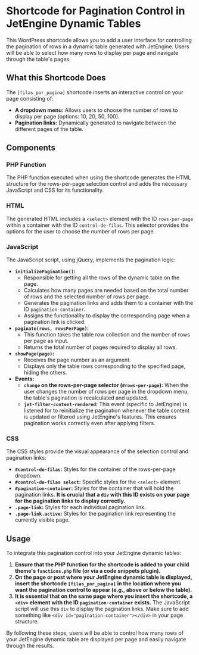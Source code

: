 # Shortcode for Pagination Control in JetEngine Dynamic Tables

This WordPress shortcode allows you to add a user interface for controlling the pagination of rows in a dynamic table generated with JetEngine. Users will be able to select how many rows to display per page and navigate through the table's pages.

## What this Shortcode Does

The `[filas_por_pagina]` shortcode inserts an interactive control on your page consisting of:

* **A dropdown menu:** Allows users to choose the number of rows to display per page (options: 10, 20, 50, 100).
* **Pagination links:** Dynamically generated to navigate between the different pages of the table.

## Components

### PHP Function

The PHP function executed when using the shortcode generates the HTML structure for the rows-per-page selection control and adds the necessary JavaScript and CSS for its functionality.

### HTML

The generated HTML includes a `<select>` element with the ID `rows-per-page` within a container with the ID `control-de-filas`. This selector provides the options for the user to choose the number of rows per page.

### JavaScript

The JavaScript script, using jQuery, implements the pagination logic:

* **`initializePagination()`:**
    * Responsible for getting all the rows of the dynamic table on the page.
    * Calculates how many pages are needed based on the total number of rows and the selected number of rows per page.
    * Generates the pagination links and adds them to a container with the ID `pagination-container`.
    * Assigns the functionality to display the corresponding page when a pagination link is clicked.
* **`paginate(rows, rowsPerPage)`:**
    * This function takes the table row collection and the number of rows per page as input.
    * Returns the total number of pages required to display all rows.
* **`showPage(page)`:**
    * Receives the page number as an argument.
    * Displays only the table rows corresponding to the specified page, hiding the others.
* **Events:**
    * **`change` on the rows-per-page selector (`#rows-per-page`):** When the user changes the number of rows per page in the dropdown menu, the table's pagination is recalculated and updated.
    * **`jet-filter-content-rendered`:** This event (specific to JetEngine) is listened for to reinitialize the pagination whenever the table content is updated or filtered using JetEngine's features. This ensures pagination works correctly even after applying filters.

### CSS

The CSS styles provide the visual appearance of the selection control and pagination links:

* **`#control-de-filas`:** Styles for the container of the rows-per-page dropdown.
* **`#control-de-filas select`:** Specific styles for the `<select>` element.
* **`#pagination-container`:** Styles for the container that will hold the pagination links. **It is crucial that a `div` with this ID exists on your page for the pagination links to display correctly.**
* **`.page-link`:** Styles for each individual pagination link.
* **`.page-link.active`:** Styles for the pagination link representing the currently visible page.

## Usage

To integrate this pagination control into your JetEngine dynamic tables:

1.  **Ensure that the PHP function for the shortcode is added to your child theme's `functions.php` file (or via a code snippets plugin).**
2.  **On the page or post where your JetEngine dynamic table is displayed, insert the shortcode `[filas_por_pagina]` in the location where you want the pagination control to appear (e.g., above or below the table).**
3.  **It is essential that on the same page where you insert the shortcode, a `<div>` element with the ID `pagination-container` exists.** The JavaScript script will use this `div` to display the pagination links. Make sure to add something like `<div id="pagination-container"></div>` in your page structure.

By following these steps, users will be able to control how many rows of your JetEngine dynamic table are displayed per page and easily navigate through the results.
